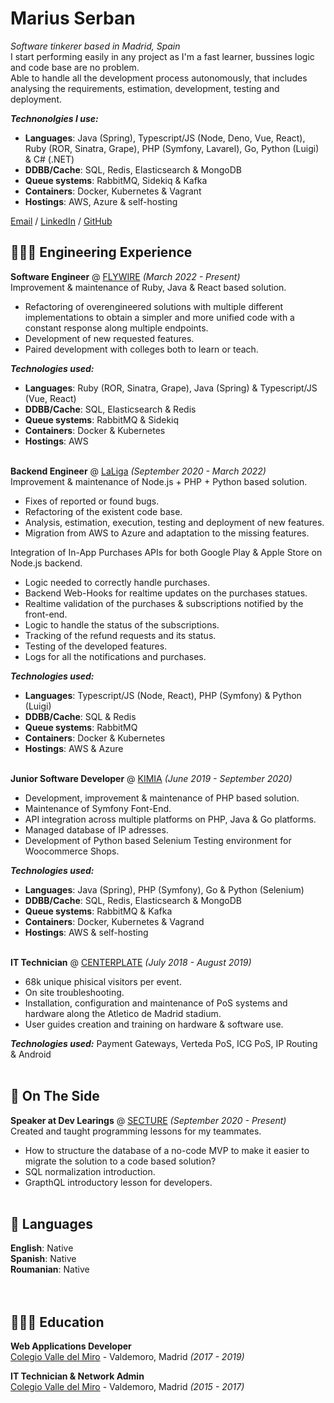 # Marius Serban

_Software tinkerer based in Madrid, Spain_ <br>
I start performing easily in any project as I'm a fast learner, bussines logic and code base are no problem. <br>
Able to handle all the development process autonomously, that includes analysing the requirements, estimation, development, testing and deployment. <br>

**_Technonolgies I use:_** 
  - **Languages**: Java (Spring), Typescript/JS (Node, Deno, Vue, React), Ruby (ROR, Sinatra, Grape), PHP (Symfony, Lavarel), Go, Python (Luigi) & C# (.NET)
  - **DDBB/Cache**: SQL, Redis, Elasticsearch & MongoDB
  - **Queue systems**: RabbitMQ, Sidekiq & Kafka
  - **Containers**: Docker, Kubernetes & Vagrant
  - **Hostings**: AWS, Azure & self-hosting

[Email](mailto:serban0marius@gmail.com) / [LinkedIn](https://www.linkedin.com/in/serban-marius/) / [GitHub](https://github.com/serban-marius/)

## 👩🏼‍💻 Engineering Experience

**Software Engineer** @ [FLYWIRE](https://www.flywire.com/) _(March 2022 - Present)_ <br>
Improvement & maintenance of Ruby, Java & React based solution. <br>
  - Refactoring of overengineered solutions with multiple different implementations to obtain a simpler and more unified code with a constant response along multiple endpoints.
  - Development of new requested features.
  - Paired development with colleges both to learn or teach. <br>

**_Technologies used:_** 
  - **Languages**: Ruby (ROR, Sinatra, Grape), Java (Spring) & Typescript/JS (Vue, React)
  - **DDBB/Cache**: SQL, Elasticsearch & Redis
  - **Queue systems**: RabbitMQ & Sidekiq
  - **Containers**: Docker & Kubernetes
  - **Hostings**: AWS
<br><br>

**Backend Engineer** @ [LaLiga](https://www.laliga.com/) _(September 2020 - March 2022)_ <br>
Improvement & maintenance of Node.js + PHP + Python based solution. <br>
  - Fixes of reported or found bugs.
  - Refactoring of the existent code base.
  - Analysis, estimation, execution, testing and deployment of new features.
  - Migration from AWS to Azure and adaptation to the missing features. <br>

Integration of In-App Purchases APIs for both Google Play & Apple Store on Node.js backend. <br>
  - Logic needed to correctly handle purchases.
  - Backend Web-Hooks for realtime updates on the purchases statues.
  - Realtime validation of the purchases & subscriptions notified by the front-end. 
  - Logic to handle the status of the subscriptions. 
  - Tracking of the refund requests and its status.
  - Testing of the developed features.
  - Logs for all the notifications and purchases. <br>

**_Technologies used:_** 
  - **Languages**: Typescript/JS (Node, React), PHP (Symfony) & Python (Luigi) 
  - **DDBB/Cache**: SQL & Redis
  - **Queue systems**: RabbitMQ
  - **Containers**: Docker & Kubernetes
  - **Hostings**: AWS & Azure
<br><br>

**Junior Software Developer** @ [KIMIA](https://kimiagroup.com/) _(June 2019 - September 2020)_ <br>
  - Development, improvement & maintenance of PHP based solution.
  - Maintenance of Symfony Font-End.
  - API integration across multiple platforms on PHP, Java & Go platforms.
  - Managed database of IP adresses.
  - Development of Python based Selenium Testing environment for Woocommerce Shops. <br>

**_Technologies used:_** 
  - **Languages**: Java (Spring), PHP (Symfony), Go & Python (Selenium)
  - **DDBB/Cache**: SQL, Redis, Elasticsearch & MongoDB
  - **Queue systems**: RabbitMQ & Kafka
  - **Containers**: Docker, Kubernetes & Vagrand
  - **Hostings**: AWS & self-hosting 
<br><br>

**IT Technician** @ [CENTERPLATE](https://centerplate.co.uk/) _(July 2018 - August 2019)_ <br>
  - 68k unique phisical visitors per event.
  - On site troubleshooting.
  - Installation, configuration and maintenance of PoS systems and hardware along the Atletico de Madrid stadium.
  - User guides creation and training on hardware & software use. <br>

**_Technologies used:_** Payment Gateways, Verteda PoS, ICG PoS, IP Routing & Android
<br><br>

## 📌 On The Side

**Speaker at Dev Learings** @ [SECTURE](https://secture.com/) _(September 2020 - Present)_ <br>
Created and taught programming lessons for my teammates.
- How to structure the database of a no-code MVP to make it easier to migrate the solution to a code based solution?
- SQL normalization introduction.
- GrapthQL introductory lesson for developers.
  <br><br>

## 💬 Languages

**English**: Native <br>
**Spanish**: Native <br>
**Roumanian**: Native <br>
<br><br>

## 👩🏼‍🎓 Education

**Web Applications Developer**<br>
[Colegio Valle del Miro](https://www.colegiovalledelmiro.es/) - Valdemoro, Madrid _(2017 - 2019)_

**IT Technician & Network Admin**<br>
[Colegio Valle del Miro](https://www.colegiovalledelmiro.es/) - Valdemoro, Madrid _(2015 - 2017)_
